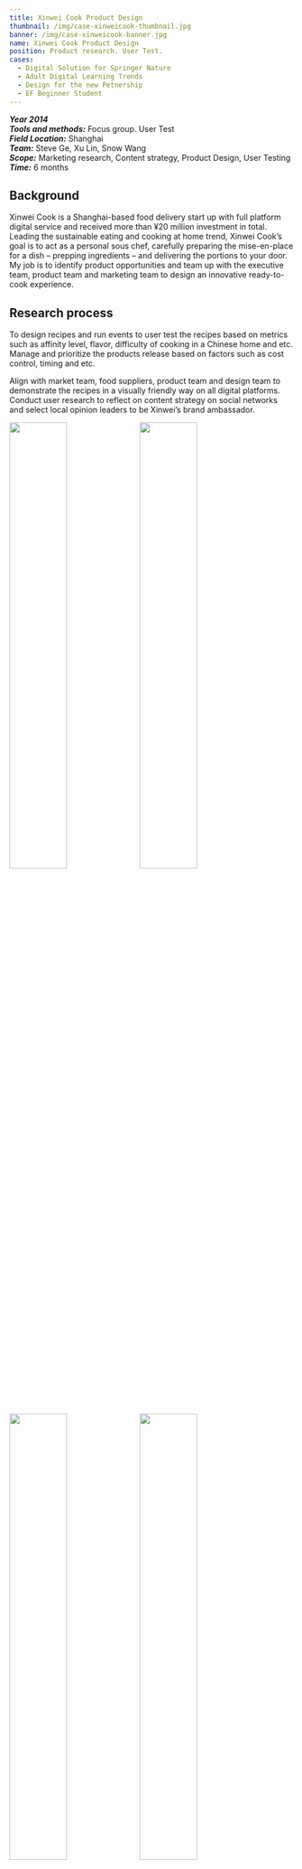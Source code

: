 ```yaml
---
title: Xinwei Cook Product Design
thumbnail: /img/case-xinweicook-thumbnail.jpg
banner: /img/case-xinweicook-banner.jpg
name: Xinwei Cook Product Design
position: Product research. User Test.
cases:
  - Digital Solution for Springer Nature
  - Adult Digital Learning Trends
  - Design for the new Petnership
  - EF Beginner Student
---
```

***Year 2014*** \
***Tools and methods:*** Focus group. User Test \
***Field Location:*** Shanghai\
***Team:*** Steve Ge, Xu Lin, Snow Wang\
***Scope:*** Marketing research, Content strategy, Product Design, User Testing\
***Time:*** 6 months

## Background

Xinwei Cook is a Shanghai-based food delivery start up with full platform digital service and received more than ¥20 million investment in total. Leading the sustainable eating and cooking at home trend, Xinwei Cook’s goal is to act as a personal sous chef, carefully preparing the mise-en-place for a dish – prepping ingredients – and delivering the portions to your door. My job is to identify product opportunities and team up with the executive team, product team and marketing team to design an innovative ready-to-cook experience.

## Research process

To design recipes and run events to user test the recipes based on metrics such as affinity level, flavor, difficulty of cooking in a Chinese home and etc. Manage and prioritize the products release based on factors such as cost control, timing and etc.

Align with market team, food suppliers, product team and design team to demonstrate the recipes in a visually friendly way on all digital platforms. Conduct user research to reflect on content strategy on social networks and select local opinion leaders to be Xinwei’s brand ambassador.

<img src="/img/case-xinweicook-3.jpg" style="width:45%" index="1" />

<img src="/img/case-xinweicook-1.jpg" style="width:45%" index="2" />

<img src="/img/case-xinweicook-2.jpg" style="width:45%" index="3" />

<img src="/img/case-xinweicook-13.jpg" style="width:45%" index="" />

<img src="/img/case-xinweicook-14.jpg" style="width:45%" index="" />

<img src="/img/case-xinweicook-15.jpg" style="width:45%" index="1" />

<img src="/img/case-xinweicook-16.jpg" style="width:45%" index="2" />